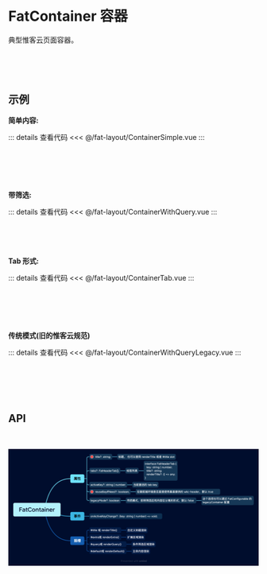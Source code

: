 <script setup>
  import ContainerSimple from './ContainerSimple.vue'
  import ContainerWithQuery from './ContainerWithQuery.vue'
  import ContainerWithQueryLegacy from './ContainerWithQueryLegacy.vue'
  import ContainerTab from './ContainerTab.vue'

</script>

# FatContainer 容器

典型惟客云页面容器。

<br>
<br>
<br>

## 示例

**简单内容:**

<ClientOnly>
  <div class="wk-demo"><ContainerSimple /></div>
</ClientOnly>

::: details 查看代码
<<< @/fat-layout/ContainerSimple.vue
:::

<br>
<br>
<br>
<br>

**带筛选:**

<ClientOnly>
  <div class="wk-demo"><ContainerWithQuery /></div>
</ClientOnly>

::: details 查看代码
<<< @/fat-layout/ContainerWithQuery.vue
:::

<br>
<br>
<br>

**Tab 形式:**

<ClientOnly>
  <div class="wk-demo"><ContainerTab /></div>
</ClientOnly>

::: details 查看代码
<<< @/fat-layout/ContainerTab.vue
:::

<br>
<br>
<br>
<br>

**传统模式(旧的惟客云规范)**

<ClientOnly>
  <div class="wk-demo"><ContainerWithQueryLegacy /></div>
</ClientOnly>

::: details 查看代码
<<< @/fat-layout/ContainerWithQueryLegacy.vue
:::

<br>
<br>
<br>
<br>

## API

<br>

![](./images/fat-container.png)

<br>
<br>
<br>
